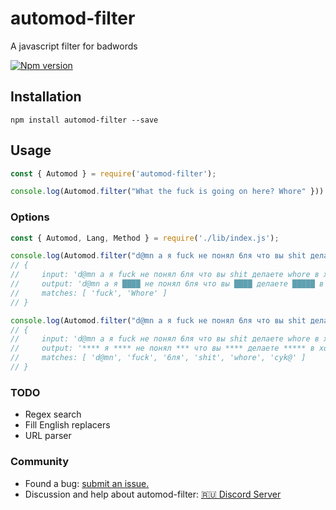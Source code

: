 # automod-filter

A javascript filter for badwords

[![Npm version](https://img.shields.io/npm/v/automod-filter.svg)](https://npmjs.org/package/automod-filter)

## Installation

    npm install automod-filter --save

## Usage

```js
const { Automod } = require('automod-filter');

console.log(Automod.filter("What the fuck is going on here? Whore" })) // What the ████ is going on here? █████
```

### Options

```js
const { Automod, Lang, Method } = require('./lib/index.js');

console.log(Automod.filter("d@mn а я fuck не понял 6ля что вы shit делаете whore в холодильнике cуk@", { langs: [ Lang.ENGLISH ], method: Method.CLASSIC } ));
// {
//     input: 'd@mn а я fuck не понял 6ля что вы shit делаете whore в холодильнике cуk@',      
//     output: 'd@mn а я ████ не понял 6ля что вы ████ делаете █████ в холодильнике cуk@'
//     matches: [ 'fuck', 'Whore' ]
// }

console.log(Automod.filter("d@mn а я fuck не понял 6ля что вы shit делаете whore в холодильнике cуk@", { langs: [ Lang.ENGLISH, Lang.RUSSIAN ], method: Method.STRICT, replacer: "*" }));
// {
//     input: 'd@mn а я fuck не понял 6ля что вы shit делаете whore в холодильнике cуk@',      
//     output: '**** я **** не понял *** что вы **** делаете ***** в холодильнике ****',     
//     matches: [ 'd@mn', 'fuck', '6ля', 'shit', 'whore', 'cуk@' ]
// }
```

### TODO
- Regex search
- Fill English replacers
- URL parser

### Community

- Found a bug: [submit an issue.](https://github.com/iamnotacoder-djs/automod-filter/issues/new)
- Discussion and help about automod-filter: [🇷🇺 Discord Server](https://discord.gg/YeqrTtpmaH)
